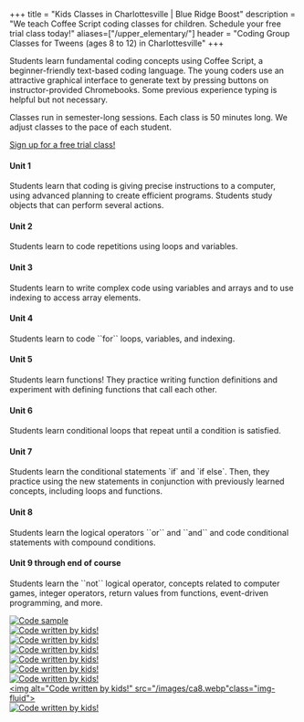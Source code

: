+++
title = "Kids Classes in Charlottesville | Blue Ridge Boost"
description = "We teach Coffee Script coding classes for children. Schedule your free trial class today!"
aliases=["/upper_elementary/"]
header = "Coding Group Classes for Tweens (ages 8 to 12) in Charlottesville"
+++

<div class="container-fluid">
    <div class="row">
        <p>Students learn fundamental coding concepts using Coffee Script, a beginner-friendly text-based coding language. The young coders use an attractive graphical interface to generate text by pressing buttons on instructor-provided Chromebooks. Some previous experience typing is helpful but not necessary. </p>
        <p> Classes run in semester-long sessions. Each class is 50 minutes long. We adjust classes to the pace of each student.</p>
        <a href="https://trialcodingclasses.youcanbook.me/">Sign up for a free trial class!</a>
    </div>
    <div class="row flex-column flex-md-row">
        <div class="col col-md-6 col-lg-8">
                        
<h4> Unit 1</h4>

Students learn that coding is giving precise instructions to a computer, using advanced planning to create efficient programs. Students study objects that can perform several actions.

<h4> Unit 2</h4>

Students learn to code repetitions using loops and variables.

<h4> Unit 3</h4>

Students learn to write complex code using variables and arrays and to use indexing to access array elements.

<h4> Unit 4</h4>
Students learn to code ``for`` loops, variables, and indexing.

<h4> Unit 5</h4>
Students learn functions! They practice writing function definitions and experiment with
defining functions that call each other.

<h4> Unit 6</h4>
Students learn conditional loops that repeat until a condition is satisfied.

<h4> Unit 7 </h4>
Students learn the conditional statements `if` and `if else`. Then, they practice using the new statements in conjunction with previously learned concepts, including loops and functions.

<h4> Unit 8 </h4>
Students learn the logical operators ``or`` and ``and`` and code conditional statements with compound conditions.

<h4> Unit 9 through end of course </h4>
Students learn the ``not`` logical operator, concepts related to computer games, integer operators, return values from functions, event-driven programming, and more.
        </div>
        <div class="col col-md-6 col-lg-3">

<a href="https://www.codemonkey.com/courses/coding-adventure/"><img  alt="Code sample" src="/images/ca1.webp" class="img-fluid"></a><br>
<a href="https://www.codemonkey.com/courses/coding-adventure/"><img alt="Code written by kids!" src="/images/ca2.webp" class="img-fluid"></a><br>
<a href="https://www.codemonkey.com/courses/coding-adventure/"><img alt="Code written by kids!" src="/images/ca3.webp" class="img-fluid"></a><br>
<a href="https://www.codemonkey.com/courses/coding-adventure/"><img alt="Code written by kids!" src="/images/ca4.webp" class="img-fluid"></a><br>
<a href="https://www.codemonkey.com/courses/coding-adventure/"><img alt="Code written by kids!" src="/images/ca5.webp" class="img-fluid"></a><br>
<a href="https://www.codemonkey.com/courses/coding-adventure/"><img alt="Code written by kids!" src="/images/ca6.webp" class="img-fluid"></a><br>
<a href="https://www.codemonkey.com/courses/coding-adventure/"><img alt="Code written by kids!" src="/images/ca7.webp" class="img-fluid"></a><br>
<a href="https://www.codemonkey.com/courses/coding-adventure/"><img alt="Code written by kids!" src="/images/ca8.webp"class="img-fluid"></a><br>
<a href="https://www.codemonkey.com/courses/coding-adventure/"><img alt="Code written by kids!" src="/images/ca9.webp" class="img-fluid"></a>
        </div>
    </div>
</div>

</div>
